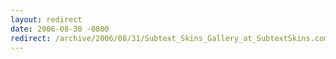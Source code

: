 ```yaml
---
layout: redirect
date: 2006-08-30 -0800
redirect: /archive/2006/08/31/Subtext_Skins_Gallery_at_SubtextSkins.com.aspx/
---
```

